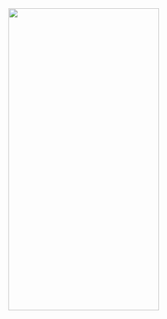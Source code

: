 <img src="https://github.com/Mohsenabn78/LinearHeightPicker/blob/main/Res/ezgif.com-gif-maker.gif" width="300" height="600" />
